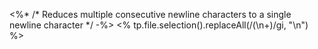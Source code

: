 <%* /* Reduces multiple consecutive newline characters to a single newline character */ -%>
<% tp.file.selection().replaceAll(/(\n+)/gi, "\n") %>